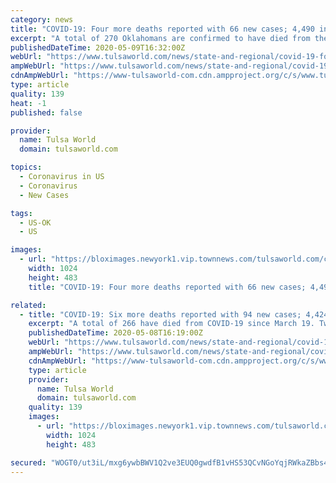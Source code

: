 ```yaml
---
category: news
title: "COVID-19: Four more deaths reported with 66 new cases; 4,490 infections confirmed in Oklahoma"
excerpt: "A total of 270 Oklahomans are confirmed to have died from the virus since March 19. Two of the most recent deaths occurred within the last 24 hours. The others"
publishedDateTime: 2020-05-09T16:32:00Z
webUrl: "https://www.tulsaworld.com/news/state-and-regional/covid-19-four-more-deaths-reported-with-66-new-cases-4-490-infections-confirmed-in/article_5fb62609-22a4-56e4-b862-08696f5440d9.html"
ampWebUrl: "https://www.tulsaworld.com/news/state-and-regional/covid-19-four-more-deaths-reported-with-66-new-cases-4-490-infections-confirmed-in/article_5fb62609-22a4-56e4-b862-08696f5440d9.amp.html"
cdnAmpWebUrl: "https://www-tulsaworld-com.cdn.ampproject.org/c/s/www.tulsaworld.com/news/state-and-regional/covid-19-four-more-deaths-reported-with-66-new-cases-4-490-infections-confirmed-in/article_5fb62609-22a4-56e4-b862-08696f5440d9.amp.html"
type: article
quality: 139
heat: -1
published: false

provider:
  name: Tulsa World
  domain: tulsaworld.com

topics:
  - Coronavirus in US
  - Coronavirus
  - New Cases

tags:
  - US-OK
  - US

images:
  - url: "https://bloximages.newyork1.vip.townnews.com/tulsaworld.com/content/tncms/assets/v3/editorial/6/06/606742d2-47fa-5798-b926-efc447170e18/5e87612e390e1.image.jpg?resize=1024%2C483"
    width: 1024
    height: 483
    title: "COVID-19: Four more deaths reported with 66 new cases; 4,490 infections confirmed in Oklahoma"

related:
  - title: "COVID-19: Six more deaths reported with 94 new cases; 4,424 infections confirmed in Oklahoma"
    excerpt: "A total of 266 have died from COVID-19 since March 19. Two of the most recent deaths occurred in the 50-64 age group. The remainder were all older than 65"
    publishedDateTime: 2020-05-08T16:19:00Z
    webUrl: "https://www.tulsaworld.com/news/state-and-regional/covid-19-six-more-deaths-reported-with-94-new-cases-4-424-infections-confirmed-in/article_f17f7495-0ee8-59e4-b18d-8cb5650986ab.html"
    ampWebUrl: "https://www.tulsaworld.com/news/state-and-regional/covid-19-six-more-deaths-reported-with-94-new-cases-4-424-infections-confirmed-in/article_f17f7495-0ee8-59e4-b18d-8cb5650986ab.amp.html"
    cdnAmpWebUrl: "https://www-tulsaworld-com.cdn.ampproject.org/c/s/www.tulsaworld.com/news/state-and-regional/covid-19-six-more-deaths-reported-with-94-new-cases-4-424-infections-confirmed-in/article_f17f7495-0ee8-59e4-b18d-8cb5650986ab.amp.html"
    type: article
    provider:
      name: Tulsa World
      domain: tulsaworld.com
    quality: 139
    images:
      - url: "https://bloximages.newyork1.vip.townnews.com/tulsaworld.com/content/tncms/assets/v3/editorial/6/06/606742d2-47fa-5798-b926-efc447170e18/5e87612e390e1.image.jpg?resize=1024%2C483"
        width: 1024
        height: 483

secured: "WOGT0/ut3iL/mxg6ywbBWV1Q2ve3EUQ0gwdfB1vHS53QCvNGoYqjRWkaZBbs4w2DpJHLpV+xxcmhjHHqmocHQh0t9s+Um1tD3vaxceoXBqfcsmN3mp/ncNOupLc08t327hG2LVWt+3zaskOBhtvEv70pJnnws/Gk79+gsDzTf8aae6bCflkxnWigJIZ7zFqOaH0xKtePMerVlv7BD/A2TFtR6seHQJnJyyTEQg8J/QeoA9m0vuiSS/DTtd5ucLKu81wSJ8WzJHPOd/bqi+Pes/MGs+5f+ro2rVPVFVAQpzRbp7aoj1OJVDGLzkMoc9ltIpNqqw2Jg/bu+Aw+tIlv45MLLtLAV69GJBotXcaiQvwpcc1hQWVesunHSoH1NOyh46j53VvQ3gwn2/Errw5AgO2XJi1ShOXn/LkrWwEX3qH3MVgvEpIUA1zqpZczRVdWRxGeM53hCNJDhLS8ZxCE340Vv7SxU0UjOvS6wTDVfcU=;B9XTQU64e5f0DnH4No9zwA=="
---
```


